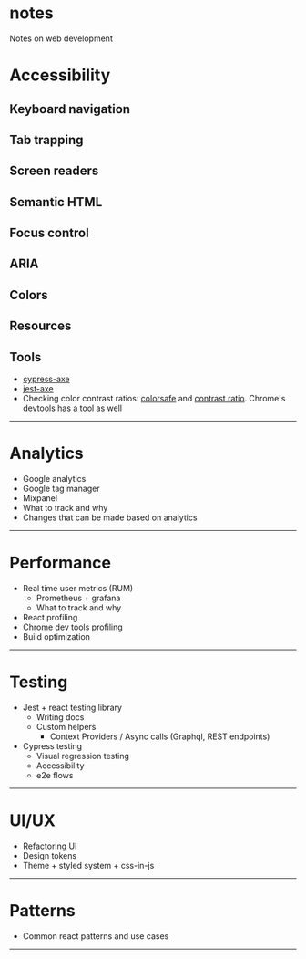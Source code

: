 # notes
Notes on web development

# Accessibility

## Keyboard navigation

## Tab trapping

## Screen readers

## Semantic HTML

## Focus control

## ARIA

## Colors

## Resources

## Tools

- [cypress-axe](https://github.com/avanslaars/cypress-axe)
- [jest-axe](https://github.com/nickcolley/jest-axe)
- Checking color contrast ratios: [colorsafe](http://colorsafe.co/) and [contrast ratio](https://contrast-ratio.com/).  Chrome's devtools has a tool as well

---

# Analytics

- Google analytics
- Google tag manager
- Mixpanel
- What to track and why
- Changes that can be made based on analytics

---

# Performance

- Real time user metrics (RUM)
  - Prometheus + grafana
  - What to track and why
- React profiling
- Chrome dev tools profiling
- Build optimization

---

# Testing

- Jest + react testing library
  - Writing docs
  - Custom helpers
    - Context Providers / Async calls (Graphql, REST endpoints)
- Cypress testing
  - Visual regression testing
  - Accessibility
  - e2e flows

---

# UI/UX

- Refactoring UI
- Design tokens
- Theme + styled system + css-in-js

---

# Patterns

- Common react patterns and use cases

---
